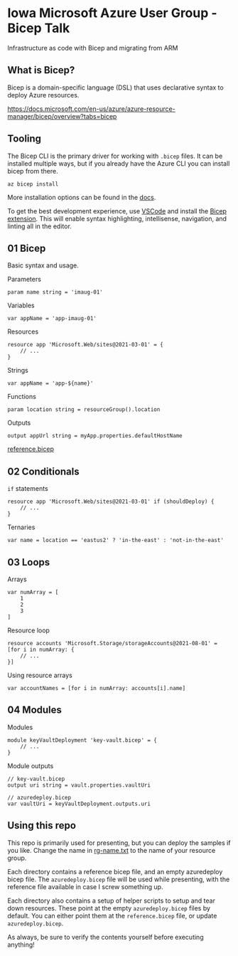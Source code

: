# Iowa Microsoft Azure User Group - Bicep Talk

Infrastructure as code with Bicep and migrating from ARM

## What is Bicep?

Bicep is a domain-specific language (DSL) that uses declarative syntax to deploy Azure resources.

<https://docs.microsoft.com/en-us/azure/azure-resource-manager/bicep/overview?tabs=bicep>

## Tooling

The Bicep CLI is the primary driver for working with `.bicep` files.
It can be installed multiple ways, but if you already have the Azure CLI you can install bicep from there.

```shell
az bicep install
```

More installation options can be found in the [docs](https://docs.microsoft.com/en-us/azure/azure-resource-manager/bicep/install).

To get the best development experience, use [VSCode](https://code.visualstudio.com/) and install the [Bicep extension](https://marketplace.visualstudio.com/items?itemName=ms-azuretools.vscode-bicep).
This will enable syntax highlighting, intellisense, navigation, and linting all in the editor.

## 01 Bicep

Basic syntax and usage.

Parameters

```bicep
param name string = 'imaug-01'
```

Variables

```bicep
var appName = 'app-imaug-01'
```

Resources

```bicep
resource app 'Microsoft.Web/sites@2021-03-01' = {
    // ...
}
```

Strings

```bicep
var appName = 'app-${name}'
```

Functions

```bicep
param location string = resourceGroup().location
```

Outputs

```bicep
output appUrl string = myApp.properties.defaultHostName
```

[reference.bicep](/01-Bicep/reference.bicep)

## 02 Conditionals

`if` statements

```bicep
resource app 'Microsoft.Web/sites@2021-03-01' if (shouldDeploy) {
    // ...
}
```

Ternaries

```bicep
var name = location == 'eastus2' ? 'in-the-east' : 'not-in-the-east'
```

## 03 Loops

Arrays

```bicep
var numArray = [
    1
    2
    3
]
```

Resource loop

```bicep
resource accounts 'Microsoft.Storage/storageAccounts@2021-08-01' = [for i in numArray: {
    // ...
}]
```

Using resource arrays

```bicep
var accountNames = [for i in numArray: accounts[i].name]
```

## 04 Modules

Modules

```bicep
module keyVaultDeployment 'key-vault.bicep' = {
    // ...
}
```

Module outputs

```bicep
// key-vault.bicep
output uri string = vault.properties.vaultUri

// azuredeploy.bicep
var vaultUri = keyVaultDeployment.outputs.uri
```

## Using this repo

This repo is primarily used for presenting, but you can deploy the samples if you like.
Change the name in [rg-name.txt](/rg-name.txt) to the name of your resource group.

Each directory contains a reference bicep file, and an empty azuredeploy bicep file.
The `azuredeploy.bicep` file will be used while presenting, with the reference file available in case I screw something up.

Each directory also contains a setup of helper scripts to setup and tear down resources.
These point at the empty `azuredeploy.bicep` files by default.
You can either point them at the `reference.bicep` file, or update `azuredeploy.bicep`.

As always, be sure to verify the contents yourself before executing anything!
